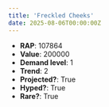 ```yaml
---
title: 'Freckled Cheeks'
date: 2025-08-06T00:00:00Z
---
```

- **RAP**: 107864
- **Value**: 200000
- **Demand level**: 1
- **Trend**: 2
- **Projected?**: True
- **Hyped?**: True
- **Rare?**: True
